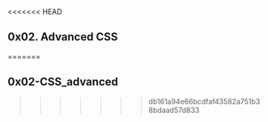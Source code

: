 <<<<<<< HEAD
## 0x02. Advanced CSS
=======
## 0x02-CSS_advanced
>>>>>>> db161a94e66bcdfaf43582a751b38bdaad57d833
